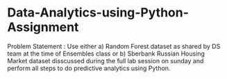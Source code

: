 # Data-Analytics-using-Python-Assignment

Problem Statement :
Use either 
a) Random Forest dataset as shared by DS team at the time of Ensembles class or 
b) Sberbank Russian Housing Market dataset disscussed during the full lab session on sunday 
and perform all steps to do predictive analytics using Python.
